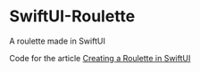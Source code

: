 # SwiftUI-Roulette
A roulette made in SwiftUI

Code for the article [Creating a Roulette in SwiftUI](https://medium.com/codestory/creating-a-roulette-in-swiftui-5babb75bac65)
